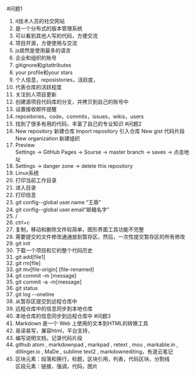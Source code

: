 #问题1
1. it技术人员的社交网站
2. 是一个分布式的版本管理系统
3. 可以看到其他人写的代码，方便交流
4. 项目开源，方便使用与交流
5. js居然是使用最多的语言
6. 企业和组织的账号
7. gitignore和gitattributes
8. your profile和your stars
9. 个人信息，reposistories，活跃度，
10. 代表仓库的活跃程度
11. 关注别人项目更新
12. 创建源项目代码库的分支，并拷贝到自己的账号中
13. 设置接收邮件提醒
14. repositories，code，commits，issues，wikis，users
15. 找到了很多有用的代码，丰富了自己的专业知识
#问题2
1. New repository  新建仓库  Import repository  引入仓库  New gist  代码片段  New organization  新建组织
2. Preview  </br>
Settings -> GitHub Pages -> Sourse -> master branch -> saves -> 点击地址
3. Settings  ->  danger zone -> delete this repository 
4. Linux系统
5. 打印当前工作目录
6. 进入目录
7. 打印信息
8. git config--global user.name “王鼎”
9. git config--global user.email“邮箱名字”
10. /
11. ctrl+c
12. 复制，移动和删除文件较简单，图形界面工具功能不完整
13. 需要提交的文件修改通通放到暂存区，然后，一次性提交暂存区的所有修改
14. git init
15. 下载一个项目和它的整个代码历史
16. git add[file1]
17. git rm[file]
18. git mv[file-origin] [file-renamed]
19. git commit -m [message]
20. git commit -a -m[message]
21. git status
22. git log --oneline
23. 从暂存区提交到远程仓库中
24. 远程仓库中的信息同步到本地仓库
25. 本地仓库的信息同步到远程仓库中
#问题3
1. Markdown 是一个 Web 上使用的文本到HTML的转换工具
2. 易读易写，兼容html，平台支持，
3. 编写说明文档，记录代码片段
4. github atom ,  markdownpad , markpad , retext ,  mou , markable.in , dillinger.io , MaDe , sublime text2 , markdownediting，有道云笔记
5. 区块元素：段落和换行，标题，区块引用，列表，代码区块，分割线</br>
  区段元素：链接，强调，代码，图片
